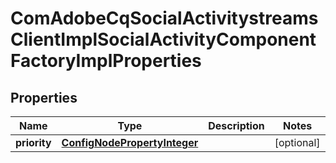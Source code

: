 

# ComAdobeCqSocialActivitystreamsClientImplSocialActivityComponentFactoryImplProperties

## Properties

Name | Type | Description | Notes
------------ | ------------- | ------------- | -------------
**priority** | [**ConfigNodePropertyInteger**](ConfigNodePropertyInteger.md) |  |  [optional]



